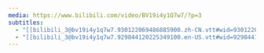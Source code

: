 ```yaml
---
media: https://www.bilibili.com/video/BV19i4y1Q7w7/?p=3
subtitles:
  - "[[bilibili_3@bv19i4y1q7w7.930122069486885900.zh-CN.vtt#wid=930122069486885900|中文（中国）]]"
  - "[[bilibili_3@bv19i4y1q7w7.929844120225349100.en-US.vtt#wid=929844120225349100|英语（美国）]]"
---
```

